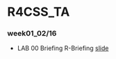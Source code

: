 # R4CSS_TA

### week01_02/16

* LAB 00 Briefing R-Briefing [slide](https://p4css.github.io/R4CSS_TA_1102/Lab00_Tutorial_R-Briefing.html) 
